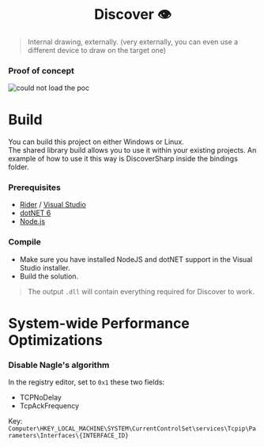 <h1 align="center">Discover 👁</h1>
<p>
</p>

> Internal drawing, externally. (very externally, you can even use a different device to draw on the target one)

### Proof of concept

![could not load the poc](/media/poc.gif?raw=true)

# Build

You can build this project on either Windows or Linux.
<br>
The shared library build allows you to use it within your existing projects. An example of how to use it this way is DiscoverSharp inside the bindings folder.

### Prerequisites

- [Rider](https://www.jetbrains.com/rider/) / [Visual Studio](https://visualstudio.microsoft.com/it/downloads/)
- [dotNET 6](https://dotnet.microsoft.com/en-us/download/)
- [Node.js](https://nodejs.org/)

### Compile

- Make sure you have installed NodeJS and dotNET support in the Visual Studio installer.
- Build the solution.

> The output `.dll` will contain everything required for Discover to work.

# System-wide Performance Optimizations

### Disable Nagle's algorithm

In the registry editor, set to `0x1` these two fields: 
* TCPNoDelay
* TcpAckFrequency

Key: `Computer\HKEY_LOCAL_MACHINE\SYSTEM\CurrentControlSet\services\Tcpip\Parameters\Interfaces\{INTERFACE_ID}`

